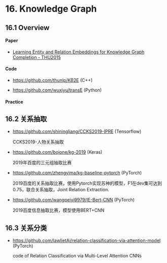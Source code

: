 

# 16. Knowledge Graph

## 16.1 Overview

#### Paper

- [Learning Entity and Relation Embeddings for Knowledge Graph Completion - THU2015](http://nlp.csai.tsinghua.edu.cn/~lzy/publications/aaai2015_transr.pdf)

#### Code

- <https://github.com/thunlp/KB2E> (C++)

- <https://github.com/wuxiyu/transE> (Python)

#### Practice


## 16.2 关系抽取

- <https://github.com/shiningliang/CCKS2019-IPRE> (Tensorflow)

    CCKS2019-人物关系抽取

- <https://github.com/bojone/kg-2019> (Keras)

    2019年百度的三元组抽取比赛

- <https://github.com/zhengyima/kg-baseline-pytorch> (PyTorch)

    2019百度的关系抽取比赛，使用Pytorch实现苏神的模型，F1在dev集可达到0.75，联合关系抽取，Joint Relation Extraction.

- <https://github.com/wangpeiyi9979/IE-Bert-CNN> (PyTorch)

    2019百度信息抽取比赛，模型使用BERT+CNN


## 16.3 关系分类

- <https://github.com/lawlietAi/relation-classification-via-attention-model> (PyTorch)

    code of Relation Classification via Multi-Level Attention CNNs